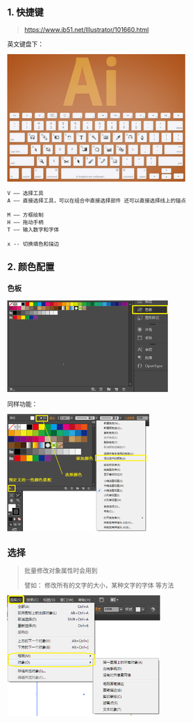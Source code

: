 ## 1. 快捷键

> https://www.jb51.net/Illustrator/101660.html 

英文键盘下：

<img src="AI.assets\快捷键.jpg" alt="快捷键" style="zoom: 40%;" />





```
V —— 选择工具
A —— 直接选择工具，可以在组合中直接选择部件 还可以直接选择线上的锚点

M —— 方框绘制
H —— 拖动手柄
T —— 输入数字和字体

x -- 切换填色和描边
```



## 2. 颜色配置

### 色板 

<img src="AI.assets\image-20200805163915224.png" alt="image-20200805163915224" style="zoom: 67%;" />

同样功能：

<img src="AI.assets\image-20200805163853041.png" alt="image-20200805163853041" style="zoom:50%;" />

## 选择

> 批量修改对象属性时会用到
>
> 譬如： 修改所有的文字的大小，某种文字的字体 等方法

<img src="AI.assets\选择.jpg" alt="选择" style="zoom: 67%;" />